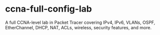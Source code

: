 # ccna-full-config-lab
A full CCNA-level lab in Packet Tracer covering IPv4, IPv6, VLANs, OSPF, EtherChannel, DHCP, NAT, ACLs, wireless, security features, and more.

